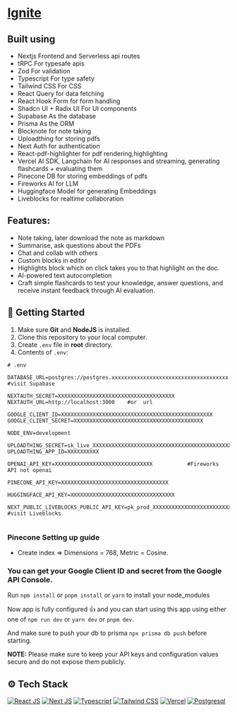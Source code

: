 # [Ignite](https://igniteit.vercel.app)



## Built using

- Nextjs Frontend and Serverless api routes
- tRPC For typesafe apis
- Zod For validation
- Typescript For type safety
- Tailwind CSS For CSS
- React Query for data fetching
- React Hook Form for form handling
- Shadcn UI + Radix UI For UI components
- Supabase As the database
- Prisma As the ORM
- Blocknote for note taking
- Uploadthing for storing pdfs
- Next Auth for authentication
- React-pdf-highlighter for pdf rendering,highlighting
- Vercel AI SDK, Langchain for AI responses and streaming, generating flashcards + evaluating them
- Pinecone DB for storing embeddings of pdfs
- Fireworks AI for LLM
- Huggingface Model for generating Embeddings
- Liveblocks for realtime collaboration





## Features:

- Note taking, later download the note as markdown
- Summarise, ask questions about the PDFs
- Chat and collab with others
- Custom blocks in editor
- Highlights block which on click takes you to that highlight on the doc.
- AI-powered text autocompletion
- Craft simple flashcards to test your knowledge, answer questions, and receive instant feedback through AI evaluation.





## :toolbox: Getting Started

1. Make sure **Git** and **NodeJS** is installed.
2. Clone this repository to your local computer.
3. Create `.env` file in **root** directory.
4. Contents of `.env`:

```env
# .env

DATABASE_URL=postgres://postgres.xxxxxxxxxxxxxxxxxxxxxxxxxxxxxxxxxxxxx.supabase.com:5432/postgres     #visit Supabase

NEXTAUTH_SECRET=XXXXXXXXXXXXXXXXXXXXXXXXXXXXXXXXXXXXX
NEXTAUTH_URL=http://localhost:3000    #or  url

GOOGLE_CLIENT_ID=XXXXXXXXXXXXXXXXXXXXXXXXXXXXXXXXXXXXXXXXXXXXXXXX
GOOGLE_CLIENT_SECRET=XXXXXXXXXXXXXXXXXXXXXXXXXXXXXXXXXXXXXXXXX

NODE_ENV=development

UPLOADTHING_SECRET=sk_live_XXXXXXXXXXXXXXXXXXXXXXXXXXXXXXXXXXXXXXXXXXXXXXx
UPLOADTHING_APP_ID=XXXXXXXXXX

OPENAI_API_KEY=XXXXXXXXXXXXXXXXXXXXXXXXXXXXXXX           #Fireworks API not openai

PINECONE_API_KEY=XXXXXXXXXXXXXXXXXXXXXXXXXXXXXXXXXX

HUGGINGFACE_API_KEY=XXXXXXXXXXXXXXXXXXXXXXXXXXXXXXXXX

NEXT_PUBLIC_LIVEBLOCKS_PUBLIC_API_KEY=pk_prod_XXXXXXXXXXXXXXXXXXXXXXXXXXXXXXXXXXXXXXXXXX       #visit Liveblocks


```




### Pinecone Setting up guide

- Create index => Dimensions = 768, Metric = Cosine.





### You can get your Google Client ID and secret from the Google API Console.




Run `npm install` or `pnpm install` or `yarn` to install your node_modules


Now app is fully configured 👍 and you can start using this app using either one of `npm run dev` or `yarn dev` or `pnpm dev`.


And make sure to push your db to prisma `npx prisma db push` before starting.


**NOTE:** Please make sure to keep your API keys and configuration values secure and do not expose them publicly.



## :gear: Tech Stack

[![React JS](https://skillicons.dev/icons?i=react "React JS")](https://react.dev/ "React JS") [![Next JS](https://skillicons.dev/icons?i=next "Next JS")](https://nextjs.org/ "Next JS") [![Typescript](https://skillicons.dev/icons?i=ts "Typescript")](https://www.typescriptlang.org/ "Typescript") [![Tailwind CSS](https://skillicons.dev/icons?i=tailwind "Tailwind CSS")](https://tailwindcss.com/ "Tailwind CSS") [![Vercel](https://skillicons.dev/icons?i=vercel "Vercel")](https://vercel.app/ "Vercel") [![Postgresql](https://skillicons.dev/icons?i=postgres "Postgresql")](https://www.postgresql.org/ "Postgresql")


